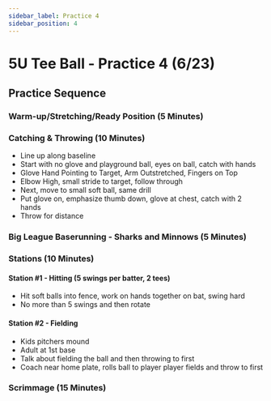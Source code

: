 ```yaml
---
sidebar_label: Practice 4
sidebar_position: 4
---
```


# 5U Tee Ball - Practice 4 (6/23)

## Practice Sequence

### Warm-up/Stretching/Ready Position (5 Minutes)

### Catching & Throwing (10 Minutes)

- Line up along baseline
- Start with no glove and playground ball, eyes on ball, catch with hands
- Glove Hand Pointing to Target, Arm Outstretched, Fingers on Top
- Elbow High, small stride to target, follow through
- Next, move to small soft ball, same drill
- Put glove on, emphasize thumb down, glove at chest, catch with 2 hands
- Throw for distance

### Big League Baserunning - Sharks and Minnows (5 Minutes)

### Stations (10 Minutes)

#### Station #1 - Hitting (5 swings per batter, 2 tees)

- Hit soft balls into fence, work on hands together on bat, swing hard
- No more than 5 swings and then rotate

#### Station #2 - Fielding

- Kids pitchers mound
- Adult at 1st base
- Talk about fielding the ball and then throwing to first
- Coach near home plate, rolls ball to player player fields and throw to first

### Scrimmage (15 Minutes)

